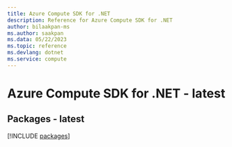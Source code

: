```yaml
---
title: Azure Compute SDK for .NET
description: Reference for Azure Compute SDK for .NET
author: bilaakpan-ms
ms.author: saakpan
ms.data: 05/22/2023
ms.topic: reference
ms.devlang: dotnet
ms.service: compute
---
```

# Azure Compute SDK for .NET - latest
## Packages - latest
[!INCLUDE [packages](compute-index.md)]